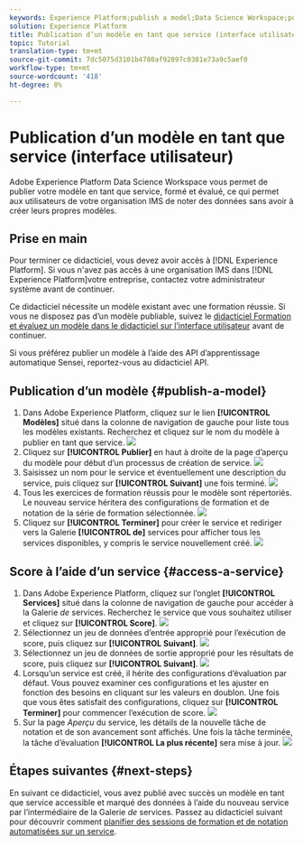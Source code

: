 ```yaml
---
keywords: Experience Platform;publish a model;Data Science Workspace;popular topics
solution: Experience Platform
title: Publication d’un modèle en tant que service (interface utilisateur)
topic: Tutorial
translation-type: tm+mt
source-git-commit: 7dc5075d3101b4780af92897c0381e73a9c5aef0
workflow-type: tm+mt
source-wordcount: '418'
ht-degree: 0%

---
```



# Publication d’un modèle en tant que service (interface utilisateur)

Adobe Experience Platform Data Science Workspace vous permet de publier votre modèle en tant que service, formé et évalué, ce qui permet aux utilisateurs de votre organisation IMS de noter des données sans avoir à créer leurs propres modèles.

## Prise en main

Pour terminer ce didacticiel, vous devez avoir accès à [!DNL Experience Platform]. Si vous n&#39;avez pas accès à une organisation IMS dans [!DNL Experience Platform]votre entreprise, contactez votre administrateur système avant de continuer.

Ce didacticiel nécessite un modèle existant avec une formation réussie. Si vous ne disposez pas d’un modèle publiable, suivez le [didacticiel Formation et évaluez un modèle dans le didacticiel sur l’interface utilisateur](./train-evaluate-model-ui.md) avant de continuer.

Si vous préférez publier un modèle à l’aide des API d’apprentissage automatique Sensei, reportez-vous au didacticiel [](./publish-model-service-api.md)API.

## Publication d’un modèle {#publish-a-model}

1. Dans Adobe Experience Platform, cliquez sur le lien **[!UICONTROL Modèles]** situé dans la colonne de navigation de gauche pour liste tous les modèles existants. Recherchez et cliquez sur le nom du modèle à publier en tant que service.
   ![](../images/models-recipes/publish-model/1_browse_model.png)
2. Cliquez sur **[!UICONTROL Publier]** en haut à droite de la page d’aperçu du modèle pour début d’un processus de création de service.
   ![](../images/models-recipes/publish-model/2_view_training_runs.png)
3. Saisissez un nom pour le service et éventuellement une description du service, puis cliquez sur **[!UICONTROL Suivant]** une fois terminé.
   ![](../images/models-recipes/publish-model/3_configure_service.png)
4. Tous les exercices de formation réussis pour le modèle sont répertoriés. Le nouveau service héritera des configurations de formation et de notation de la série de formation sélectionnée.
   ![](../images/models-recipes/publish-model/4_select_training_run.png)
5. Cliquez sur **[!UICONTROL Terminer]** pour créer le service et rediriger vers la Galerie **[!UICONTROL de]** services pour afficher tous les services disponibles, y compris le service nouvellement créé.
   ![](../images/models-recipes/publish-model/service_gallery.png)

## Score à l’aide d’un service {#access-a-service}

1. Dans Adobe Experience Platform, cliquez sur l’onglet **[!UICONTROL Services]** situé dans la colonne de navigation de gauche pour accéder à la Galerie *de* services. Recherchez le service que vous souhaitez utiliser et cliquez sur **[!UICONTROL Score]**.
   ![](../images/models-recipes/publish-model/click_to_score.png)
2. Sélectionnez un jeu de données d’entrée approprié pour l’exécution de score, puis cliquez sur **[!UICONTROL Suivant]**.
   ![](../images/models-recipes/publish-model/6_scoring_input.png)
3. Sélectionnez un jeu de données de sortie approprié pour les résultats de score, puis cliquez sur **[!UICONTROL Suivant]**.
   ![](../images/models-recipes/publish-model/7_scoring_output.png)
4. Lorsqu’un service est créé, il hérite des configurations d’évaluation par défaut. Vous pouvez examiner ces configurations et les ajuster en fonction des besoins en cliquant sur les valeurs en doublon. Une fois que vous êtes satisfait des configurations, cliquez sur **[!UICONTROL Terminer]** pour commencer l’exécution de score.
   ![](../images/models-recipes/publish-model/8_scoring_configure.png)
5. Sur la page *Aperçu* du service, les détails de la nouvelle tâche de notation et de son avancement sont affichés. Une fois la tâche terminée, la tâche d’évaluation **[!UICONTROL La plus récente]** sera mise à jour.
   ![](../images/models-recipes/publish-model/score_pending.png)

## Étapes suivantes {#next-steps}

En suivant ce didacticiel, vous avez publié avec succès un modèle en tant que service accessible et marqué des données à l’aide du nouveau service par l’intermédiaire de la Galerie *de* services. Passez au didacticiel suivant pour découvrir comment [planifier des sessions de formation et de notation automatisées sur un service](./schedule-models-ui.md).
